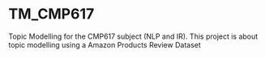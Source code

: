 # TM_CMP617
Topic Modelling for the CMP617 subject (NLP and IR). This project is about topic modelling using a Amazon Products Review Dataset
